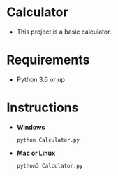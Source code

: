 # Calculator
- This project is a basic calculator.

# Requirements
- Python 3.6 or up

# Instructions
- **Windows**
  ```
  python Calculator.py
  ```
- **Mac or Linux**
  ```
  python3 Calculator.py
  ```
